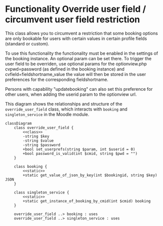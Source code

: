 # Functionality Override user field / circumvent user field restriction

This class allows you to circumvent a restriction that some booking options are only bookable for users with certain values in certain profile fields (standard or custom).

To use this functionality the functionality must be enabled in the settings of the booking instance.
An optional param can be set there.
To trigger the user field to be overriden, use optional params for the optionview.php
cvpwd=password (as defined in the booking instance) and cvfield=fieldshortname_value the value will then be stored in the user preferences for the corresponding fieldshortname.

Persons with capability "updatebooking" can also set this preference for other users, when adding the userid param to the optionview url.

This diagram shows the relationships and structure of the `override_user_field` class, which interacts with `booking` and `singleton_service` in the Moodle module.

```mermaid
classDiagram
    class override_user_field {
        <<class>>
        -string $key
        -string $value
        -string $password
        +bool set_userprefs(string $param, int $userid = 0)
        +bool password_is_valid(int $cmid, string $pwd = "")
    }

    class booking {
        <<static>>
        +static get_value_of_json_by_key(int $bookingid, string $key) JSON
    }

    class singleton_service {
        <<static>>
        +static get_instance_of_booking_by_cmid(int $cmid) booking
    }

    override_user_field ..> booking : uses
    override_user_field ..> singleton_service : uses